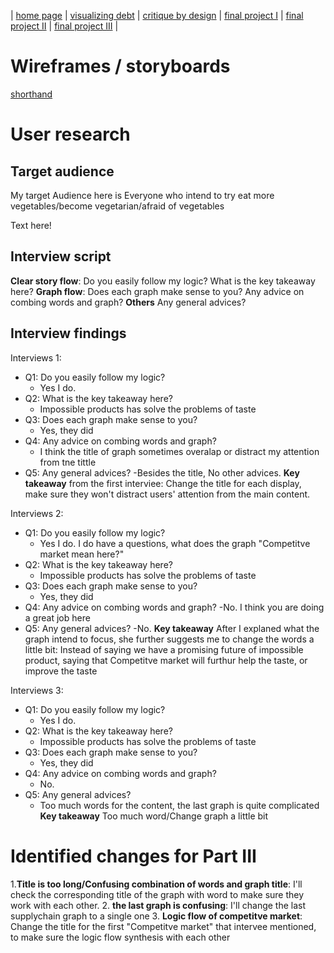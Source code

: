 | [home page](https://cmustudent.github.io/tswd-portfolio-templates/) | [visualizing debt](visualizing-government-debt) | [critique by design](critique-by-design) | [final project I](final-project-part-one) | [final project II](final-project-part-two) | [final project III](final-project-part-three) |

# Wireframes / storyboards

[shorthand](https://preview.shorthand.com/d0bRX58FORH5iOpl)

# User research 

## Target audience
My target Audience here is Everyone who intend to try eat more vegetables/become vegetarian/afraid of vegetables 

Text here!

## Interview script
**Clear story flow**: Do you easily follow my logic? What is the key takeaway here? 
**Graph flow**: Does each graph make sense to you? Any advice on combing words and graph? 
**Others** Any general advices? 


## Interview findings
Interviews 1: 
- Q1: Do you easily follow my logic? 
  - Yes I do. 
- Q2: What is the key takeaway here? 
  - Impossible products has solve the problems of taste 
- Q3: Does each graph make sense to you? 
  - Yes, they did
- Q4: Any advice on combing words and graph? 
  - I think the title of graph sometimes overalap or distract my attention from tne tittle 
- Q5: Any general advices? 
  -Besides the title, No other advices. 
 **Key takeaway** from the first interviee: Change the title for each display, make sure they won't distract users' attention from the main content.
 
 Interviews 2: 
- Q1: Do you easily follow my logic? 
  - Yes I do. I do have a questions, what does the graph "Competitve market mean here?"
- Q2: What is the key takeaway here? 
  - Impossible products has solve the problems of taste 
- Q3: Does each graph make sense to you? 
  - Yes, they did
- Q4: Any advice on combing words and graph? 
  -No. I think you are doing a great job here 
- Q5: Any general advices? 
  -No. 
 **Key takeaway** After I explaned what the graph intend to focus, she further suggests me to change the words a little bit: Instead of saying we have a promising future of impossible product, saying that Competitve market will furthur help the taste, or improve the taste
 
 Interviews 3: 
- Q1: Do you easily follow my logic? 
  - Yes I do. 
- Q2: What is the key takeaway here? 
  - Impossible products has solve the problems of taste 
- Q3: Does each graph make sense to you? 
  - Yes, they did
- Q4: Any advice on combing words and graph? 
  - No.
- Q5: Any general advices? 
  - Too much words for the content, the last graph is quite complicated 
 **Key takeaway**  Too much word/Change graph a little bit  

# Identified changes for Part III
  1.**Title is too long/Confusing combination of words and graph title**:  I'll check the corresponding title of the graph with word to make sure they work with each other. 
  2. **the last graph is confusing**:  I'll change the last supplychain graph to a single one 
  3. **Logic flow of competitve market**: Change the title for the first "Competitve market" that intervee mentioned, to make sure the logic flow synthesis with each other 

